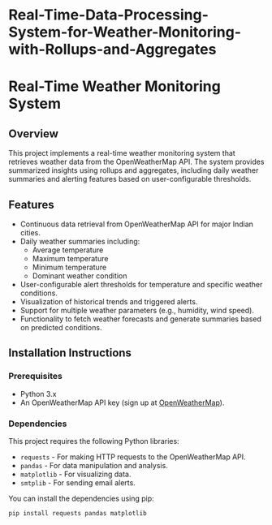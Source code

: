 # Real-Time-Data-Processing-System-for-Weather-Monitoring-with-Rollups-and-Aggregates


# Real-Time Weather Monitoring System

## Overview

This project implements a real-time weather monitoring system that retrieves weather data from the OpenWeatherMap API. The system provides summarized insights using rollups and aggregates, including daily weather summaries and alerting features based on user-configurable thresholds.

## Features

- Continuous data retrieval from OpenWeatherMap API for major Indian cities.
- Daily weather summaries including:
  - Average temperature
  - Maximum temperature
  - Minimum temperature
  - Dominant weather condition
- User-configurable alert thresholds for temperature and specific weather conditions.
- Visualization of historical trends and triggered alerts.
- Support for multiple weather parameters (e.g., humidity, wind speed).
- Functionality to fetch weather forecasts and generate summaries based on predicted conditions.


## Installation Instructions

### Prerequisites

- Python 3.x
- An OpenWeatherMap API key (sign up at [OpenWeatherMap](https://openweathermap.org/)).

### Dependencies

This project requires the following Python libraries:
- `requests` - For making HTTP requests to the OpenWeatherMap API.
- `pandas` - For data manipulation and analysis.
- `matplotlib` - For visualizing data.
- `smtplib` - For sending email alerts.

You can install the dependencies using pip:

```bash
pip install requests pandas matplotlib
